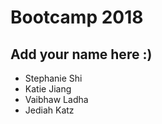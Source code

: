 # Bootcamp 2018

## Add your name here :)
* Stephanie Shi
* Katie Jiang
* Vaibhaw Ladha 
* Jediah Katz